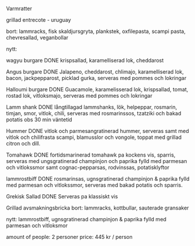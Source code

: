 Varmratter

grillad entrecote - uruguay

bort: lammracks, fisk skaldjursgryta, plankstek, oxfilepasta, scampi pasta, chevresallad, veganbollar

nytt:

wagyu burgare DONE
krispsallad, karamelliserad lok, cheddarost

Angus burgare DONE
Jalapeno, cheddarost, chlimajo, karamelliserad lok, bacon, jackpepparost, picklad gurka, serveras med pommes och lokringar

Halloumi burgare DONE
Guacamole, karamelisserad lok, krispsallad, tomat, rostad lok, vitloksmajo, serveras med pommes och lokringar

Lamm shank DONE
långtillagad lammshanks, lök, helpeppar, rosmarin, timjan, smor, vitlok, chili, serveras med rosmarinssos, tzatziki och bakad potatis
obs 30 min väntetid

Hummer DONE
vitlok och parmesangratinerad hummer, serveras samt med vitlok och chilifrasta scampi, blamusslor och vongole, toppat med grillad citron och dill.

Tomahawk DONE
fortidsmarinerad tomahawk pa kockens vis, sparris, serveras med ungsgratinerad champinjon och paprika fylld med parmesan och vitlokssmor samt cognac-pepparsas, rodvinssas, potatisklyftor

lammrostbiff DONE
rosmarinsas, ugnsgratinerad champinjon & paprika fylld med parmesan och vitlokssmor, serveras med bakad potatis och sparris.

Grekisk Sallad DONE
Serveras pa klassiskt vis

Grillad avsmakningsbricka
bort: lammracks, kottbullar, sauterade gransaker

nytt: lammrostbiff, ugnsgratinerad champinjon & paprika fylld med parmesan och vitloksmor

amount of people: 2 personer
price: 445 kr / person
